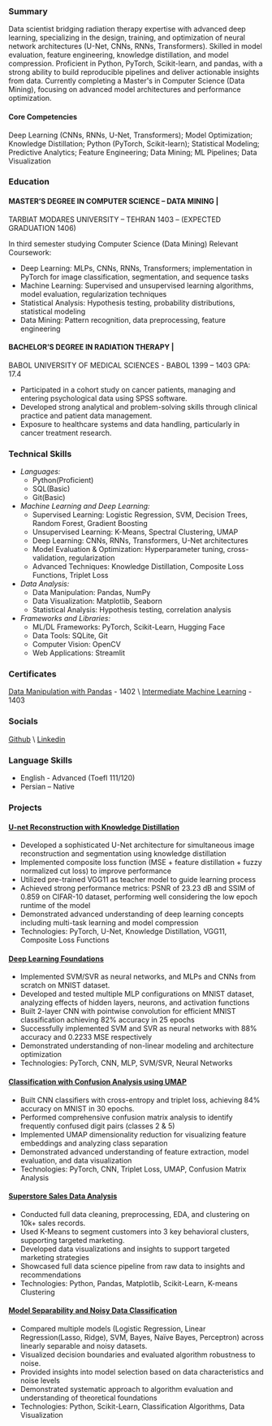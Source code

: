 ### Summary
Data scientist bridging radiation therapy expertise with advanced deep learning, specializing in the design, training, and optimization of neural network architectures (U-Net, CNNs, RNNs, Transformers). Skilled in model evaluation, feature engineering, knowledge distillation, and model compression. Proficient in Python, PyTorch, Scikit-learn, and pandas, with a strong ability to build reproducible pipelines and deliver actionable insights from data. Currently completing a Master's in Computer Science (Data Mining), focusing on advanced model architectures and performance optimization.

#### Core Competencies
Deep Learning (CNNs, RNNs, U-Net, Transformers);    Model Optimization;    Knowledge Distillation;    Python (PyTorch, Scikit-learn);    Statistical Modeling;    Predictive Analytics;    Feature Engineering;    Data Mining;    ML Pipelines;    Data Visualization

### Education
#### MASTER’S DEGREE IN COMPUTER SCIENCE – DATA MINING |
TARBIAT MODARES UNIVERSITY – TEHRAN
1403 – (EXPECTED GRADUATION 1406)

In third semester studying Computer Science (Data Mining)
Relevant Coursework:
+	Deep Learning: MLPs, CNNs, RNNs, Transformers; implementation in PyTorch for image classification, segmentation, and sequence tasks
+	Machine Learning: Supervised and unsupervised learning algorithms, model evaluation, regularization techniques
+	Statistical Analysis: Hypothesis testing, probability distributions, statistical modeling
+	Data Mining: Pattern recognition, data preprocessing, feature engineering

#### BACHELOR’S DEGREE IN RADIATION THERAPY |
BABOL UNIVERSITY OF MEDICAL SCIENCES - BABOL
1399 – 1403		GPA: 17.4
+	Participated in a cohort study on cancer patients, managing and entering psychological data using SPSS software.
+	Developed strong analytical and problem-solving skills through clinical practice and patient data management.
+	Exposure to healthcare systems and data handling, particularly in cancer treatment research.

### Technical Skills
* _Languages:_
  - Python(Proficient)
  - SQL(Basic)
  - Git(Basic)
* _Machine Learning and Deep Learning:_
  - Supervised Learning: Logistic Regression, SVM, Decision Trees, Random Forest, Gradient Boosting
  - Unsupervised Learning: K-Means, Spectral Clustering, UMAP
  - Deep Learning: CNNs, RNNs, Transformers, U-Net architectures
  - Model Evaluation & Optimization: Hyperparameter tuning, cross-validation, regularization
  - Advanced Techniques: Knowledge Distillation, Composite Loss Functions, Triplet Loss
* _Data Analysis:_
  - Data Manipulation: Pandas, NumPy
  - Data Visualization: Matplotlib, Seaborn
  - Statistical Analysis: Hypothesis testing, correlation analysis
* _Frameworks and Libraries:_
  - ML/DL Frameworks: PyTorch, Scikit-Learn, Hugging Face
  - Data Tools: SQLite, Git
  - Computer Vision: OpenCV
  - Web Applications: Streamlit

### Certificates
[Data Manipulation with Pandas](https://www.kaggle.com/learn/certification/mmofidi/pandas) - 1402 \\ 
[Intermediate Machine Learning](https://www.kaggle.com/learn/certification/mmofidi/intermediate-machine-learning) - 1403

### Socials
[Github](https://github.com/MMofidikhajeh) \\ 
[Linkedin](https://www.linkedin.com/in/mohammad-mofidikhajeh)

### Language Skills
+ English - Advanced (Toefl 111/120)
+ Persian – Native

### Projects
#### [U-net Reconstruction with Knowledge Distillation](https://github.com/MMofidikhajeh/Unet_Reconstruction_Knowledge_Distillation)
+	Developed a sophisticated U-Net architecture for simultaneous image reconstruction and segmentation using knowledge distillation
+	Implemented composite loss function (MSE + feature distillation + fuzzy normalized cut loss) to improve performance
+	Utilized pre-trained VGG11 as teacher model to guide learning process
+	Achieved strong performance metrics: PSNR of 23.23 dB and SSIM of 0.859 on CIFAR-10 dataset, performing well considering the low epoch runtime of the model
+	Demonstrated advanced understanding of deep learning concepts including multi-task learning and model compression
+	Technologies: PyTorch, U-Net, Knowledge Distillation, VGG11, Composite Loss Functions

#### [Deep Learning Foundations](https://github.com/MMofidikhajeh/Deep_Learning_Foundations)
+	Implemented SVM/SVR as neural networks, and MLPs and CNNs from scratch on MNIST dataset.
+	Developed and tested multiple MLP configurations on MNIST dataset, analyzing effects of hidden layers, neurons, and activation functions
+	Built 2-layer CNN with pointwise convolution for efficient MNIST classification achieving 82% accuracy in 25 epochs
+	Successfully implemented SVM and SVR as neural networks with 88% accuracy and 0.2233 MSE respectively
+	Demonstrated understanding of non-linear modeling and architecture optimization
+	Technologies: PyTorch, CNN, MLP, SVM/SVR, Neural Networks

#### [Classification with Confusion Analysis using UMAP](https://github.com/MMofidikhajeh/Confusion_Triplet_Umap)
+	Built CNN classifiers with cross-entropy and triplet loss, achieving 84% accuracy on MNIST in 30 epochs.
+	Performed comprehensive confusion matrix analysis to identify frequently confused digit pairs (classes 2 & 5)
+	Implemented UMAP dimensionality reduction for visualizing feature embeddings and analyzing class separation
+	Demonstrated advanced understanding of feature extraction, model evaluation, and data visualization
+	Technologies: PyTorch, CNN, Triplet Loss, UMAP, Confusion Matrix Analysis

#### [Superstore Sales Data Analysis](https://github.com/MMofidikhajeh/Superstore_Analysis)
+	Conducted full data cleaning, preprocessing, EDA, and clustering on 10k+ sales records.
+	Used K-Means to segment customers into 3 key behavioral clusters, supporting targeted marketing.
+	Developed data visualizations and insights to support targeted marketing strategies
+	Showcased full data science pipeline from raw data to insights and recommendations
+	Technologies: Python, Pandas, Matplotlib, Scikit-Learn, K-means Clustering

#### [Model Separability and Noisy Data Classification](https://github.com/MMofidikhajeh/LinSep_Noise_Classify_Test)
+	Compared multiple models (Logistic Regression, Linear Regression(Lasso, Ridge),  SVM, Bayes, Naïve Bayes, Perceptron) across linearly separable and noisy datasets.
+	Visualized decision boundaries and evaluated algorithm robustness to noise. 
+	Provided insights into model selection based on data characteristics and noise levels
+	Demonstrated systematic approach to algorithm evaluation and understanding of theoretical foundations
+	Technologies: Python, Scikit-Learn, Classification Algorithms, Data Visualization
